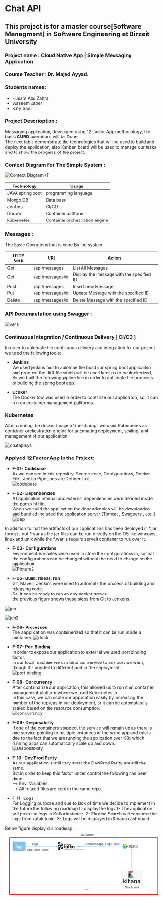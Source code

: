# Chat API <br>
## This project is for a master course[Software Managment] in Software Engineering at Birzeit University  

### Project name : Cloud Native App | Simple Messaging Application 

### Course Teacher : Dr. Majed Ayyad.

### Students names: 
- Husam Abu Zahra   
- Waseem Jaber  
- Katy Sadi   

### Project Descrioption  :
Messaging application, developed using 12-factor App methodology, the basic **CURD** operations will be Done.  
The next table demonistrate the technologies that will be used to build and deploy the application, also Kanban board will be used to manage our tasks and to show the progress of the project.  

### Context Diagram For The Simple System  :

![Context Diagram (1)](https://user-images.githubusercontent.com/54929537/100285323-5e9fa080-2f79-11eb-9d8c-c6a080b16b56.jpg)



| Technology      | Usage               |
| --------------- | --------------------|
|JAVA spring boot | programming language|
|Mongo DB         | Data base           |
|Jenkins          | CI/CD               |
|Docker           | Container paltform   |
|kubernetes       | Container orchestration engine|

### Messages :
The Basic Operations that is done By the system

| HTTP Verb       |       URI               |    Action            |
| --------------- | ------------------------|-----------------------------------------------|
| Get             |  /api/messages          |    List All Messages                          |
| Get             |  /api/messages/id       |    Display the message with the specified ID  |
| Post            |  /api/messages          |    Insert new Message                         |
| Put             |  /api/messages/id       |    Update Message with the specified ID       |
| Delete          |  /api/messages/id       |    Delete Message with the specified ID       |



### API Documnetation using Swagger  :

![APIs](https://user-images.githubusercontent.com/54929537/99323052-00d4cf80-287a-11eb-8479-2673f9f0732b.PNG)


### Continuous Integration / Continuous Delivery [ CI/CD ]

In order to automate the continuous delviery and integration for our project we used the following tools:

- **Jenkins**   
We used jenkins tool to automae the build our spring boot applicaiton and produce the JAR file which will be used later on to be dockerized, So we built the following pipline line in order to automate the proccess of building the spring boot app.


- **Dcoker**  
The Docker tool was used in order to contarize our applicaiton, so, it can run on container management paltforms.  


### Kubernetes  
After creating the docker image of the chatapi, we used Kubernetes as container orchestration engine for automating deployment, scaling, and management of our application.  
  
   
   ![chatapisys](https://user-images.githubusercontent.com/54929537/106003014-74852b00-60ba-11eb-8e80-0376147dbaab.png)



### Applyed 12 Factor App in the Project:   
- **F-01- Codebase**  
As we can see in this repositry, Source code, Configurations, Docker File , Jenkin PipeLines are Defined in it.   
![codebase](https://user-images.githubusercontent.com/54929537/106350491-6d3e6700-62de-11eb-88f8-fb87df17b9b0.png)
   
   
- **F-02- Dependencies**   
All application internal and external dependencies were defined inside the pom.xml file.  
When we build the application the dependencies will be downloaded and bundled included the application server (Tomcat , Swageers , etc..) 
![dep](https://user-images.githubusercontent.com/54929537/106350515-8c3cf900-62de-11eb-8362-ea82da70f456.png)

In addition to that the artifacts of our applications has been deployed in *.jar format , not *.war as the jar files can be run directly on the OS like windows, linux and unix while the *.war is require servelt contianer to run over it.
   
   
- **F-03- Configurations**     
Environment Variables were used to store the configurations in, so that the configurations can be changed without the need to change on the application.  
![Picture2](https://user-images.githubusercontent.com/54929537/106011536-3b04ed80-60c3-11eb-80c3-7c7e74107e0a.png)

- **F-05- Build, releas, run**  
Git, Maven, Jenkins were used to automate the process of building and releasing code.  
So, it can be ready to run on any docker server.  
the previous figure shows these steps from Git to Jenkens.  

![jen](https://user-images.githubusercontent.com/54929537/106350679-80056b80-62df-11eb-9704-df6ec46a1a55.png)

![jen2](https://user-images.githubusercontent.com/54929537/106350694-927fa500-62df-11eb-9565-897ee9268e3a.png)
  
  
- **F-06- Processes**   
The aapplication was containerized so that it can be run inside a container.
![dock](https://user-images.githubusercontent.com/54929537/106014140-ddbe6b80-60c5-11eb-8c94-c8b02d8387a5.png)

- **F-07- Port Binding**   
In order to expose our application to external we used port binding factor.  
In our local machine we can bind our service to any port we want, though it's bonded to different port in the deployment.  
![port binding](https://user-images.githubusercontent.com/54929537/106195410-c7dda300-61b8-11eb-9009-de05405c1cf5.png)

- **F-08- Concurrency**  
After containarize our application, this allowed us to run it on container management platform where we used Kubernetes to.  
In this case, we can scale our application easily by increasing the number of the replicas in our deployment, or it can be automatically scaled based on the resource consumption.  
![concurrency](https://user-images.githubusercontent.com/54929537/106197429-63701300-61bb-11eb-8abd-aabd9002d576.png)

- **F-09- Desposability**   
If one of the containers stopped, the service will remain up as there is one service pointing to multiple instances of the same app and this is due to the fact that we are running the application over K8s which running apps can automatically scale up and down.   
![Disposability](https://user-images.githubusercontent.com/54929537/106198918-52c09c80-61bd-11eb-973e-be9e958d396f.png)

- **F-10- Dev/Prod Parity**   
As our application is still very small the Dev/Prod Parity are still the same.  
But in order to keep this factor under control the following has been done:  
--> Env. Variables.  
--> All related files are kept in the same repo.  


- **F-11- Logs**   
For Logging purpose and due to lack of time we decide to implement in the future the following roadmap to display the logs
1- The application will push the logs to Kafka instance.
2- Elastisc Search will consume the logs from kafak topic.
3- Logs will be displayed in Kibana dashboard.

Below figure display our roadmap:
![Logs Future Roadmap](https://github.com/cloudnativea/ChatMessagesAPI/blob/master/images/Logs.png)






